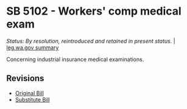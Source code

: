 # SB 5102 - Workers' comp medical exam
*Status: By resolution, reintroduced and retained in present status.* | [leg.wa.gov summary](https://app.leg.wa.gov/billsummary?BillNumber=5102&Year=2021)

Concerning industrial insurance medical examinations.

## Revisions
* [Original Bill](1/)
* [Substitute Bill](S/)